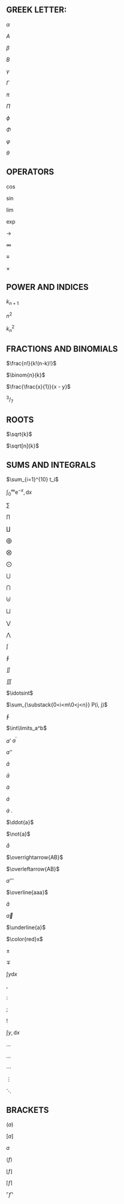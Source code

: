 ## __GREEK LETTER__:

$\alpha$

$A$

$\beta$

$B$

$\gamma$

$\Gamma$

$\pi$

$\Pi$

$\phi$

$\Phi$

$\varphi$

$\theta$

## __OPERATORS__

$\cos$

$\sin$

$\lim$

$\exp$

$\to$

$\infty$

$\equiv$

$\times$

## __POWER AND INDICES__

$k_{n+1}$

$n^2$

$k_n^2$


## __FRACTIONS AND BINOMIALS__

$\frac{n!}{k!(n-k)!}$


$\binom{n}{k}$

$\frac{\frac{x}{1}}{x - y}$

$^3/_7$	

## __ROOTS__
$\sqrt{k}$

$\sqrt[n]{k}$

## __SUMS AND INTEGRALS__

$\sum_{i=1}^{10} t_i$

$\int_0^\infty \mathrm{e}^{-x},\mathrm{d}x$

$\sum$

$\prod$

$\coprod$

$\bigoplus$

$\bigotimes$


$\bigodot$

$\bigcup$	

$\bigcap$

$\biguplus$

$\bigsqcup$

$\bigvee$

$\bigwedge$

$\int$

$\oint$

$\iint$

$\iiint$

$\idotsint$

$\sum_{\substack{0<i<m\0<j<n}} P(i, j)$

$\oint$

$\int\limits_a^b$

$a’$ $a^{\prime}$

$a’’$

$\hat{a}$

$\bar{a}$

$\grave{a}$

$\acute{a}$

$\dot{a}$ .

$\ddot{a}$

$\not{a}$

$\mathring{a}$

$\overrightarrow{AB}$

$\overleftarrow{AB}$

$a’’’$

$\overline{aaa}$

$\check{a}$

$\vec{a}$

$\underline{a}$

$\color{red}x$

$\pm$


$\mp$

$\int y \mathrm{d}x$

$,$

$:$

$;$

$!$

$\int y, \mathrm{d}x$

$\dots$

$\ldots$

$\cdots$

$\vdots$

$\ddots$

## __BRACKETS__

$(a)$


$[a]$

${a}$

$\langle f \rangle$

$\lfloor f \rfloor$

$\lceil f \rceil$

$\ulcorner f \urcorner$















